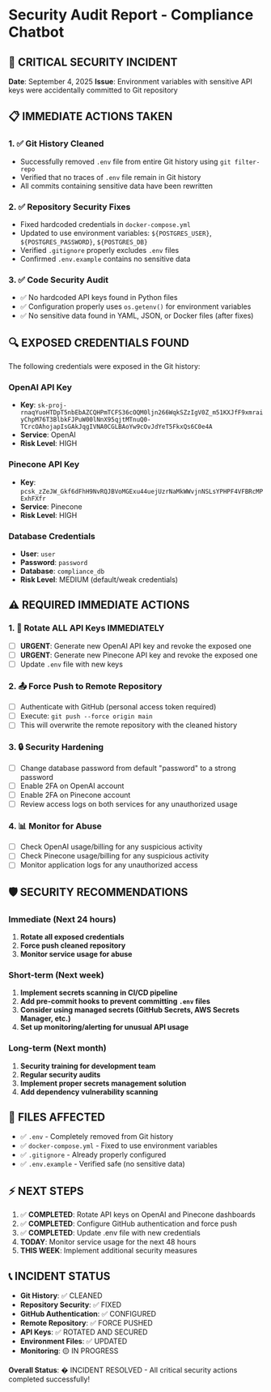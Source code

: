 # Security Audit Report - Compliance Chatbot

## 🚨 CRITICAL SECURITY INCIDENT

**Date**: September 4, 2025
**Issue**: Environment variables with sensitive API keys were accidentally committed to Git repository

## 📋 IMMEDIATE ACTIONS TAKEN

### 1. ✅ Git History Cleaned
- Successfully removed `.env` file from entire Git history using `git filter-repo`
- Verified that no traces of `.env` file remain in Git history
- All commits containing sensitive data have been rewritten

### 2. ✅ Repository Security Fixes
- Fixed hardcoded credentials in `docker-compose.yml` 
- Updated to use environment variables: `${POSTGRES_USER}`, `${POSTGRES_PASSWORD}`, `${POSTGRES_DB}`
- Verified `.gitignore` properly excludes `.env` files
- Confirmed `.env.example` contains no sensitive data

### 3. ✅ Code Security Audit
- ✅ No hardcoded API keys found in Python files
- ✅ Configuration properly uses `os.getenv()` for environment variables
- ✅ No sensitive data found in YAML, JSON, or Docker files (after fixes)

## 🔍 EXPOSED CREDENTIALS FOUND

The following credentials were exposed in the Git history:

### OpenAI API Key
- **Key**: `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`
- **Service**: OpenAI
- **Risk Level**: HIGH

### Pinecone API Key  
- **Key**: `pcsk_zZeJW_Gkf6dFhH9NvRQJBVoMGExu44uejUzrNaMkWWvjnNSLsYPHPF4VFBRcMPExhFXfr`
- **Service**: Pinecone
- **Risk Level**: HIGH

### Database Credentials
- **User**: `user`
- **Password**: `password`
- **Database**: `compliance_db`
- **Risk Level**: MEDIUM (default/weak credentials)

## ⚠️ REQUIRED IMMEDIATE ACTIONS

### 1. 🔑 Rotate ALL API Keys IMMEDIATELY
- [ ] **URGENT**: Generate new OpenAI API key and revoke the exposed one
- [ ] **URGENT**: Generate new Pinecone API key and revoke the exposed one
- [ ] Update `.env` file with new keys

### 2. 📤 Force Push to Remote Repository
- [ ] Authenticate with GitHub (personal access token required)
- [ ] Execute: `git push --force origin main`
- [ ] This will overwrite the remote repository with the cleaned history

### 3. 🔒 Security Hardening
- [ ] Change database password from default "password" to a strong password
- [ ] Enable 2FA on OpenAI account
- [ ] Enable 2FA on Pinecone account
- [ ] Review access logs on both services for any unauthorized usage

### 4. 📊 Monitor for Abuse
- [ ] Check OpenAI usage/billing for any suspicious activity
- [ ] Check Pinecone usage/billing for any suspicious activity
- [ ] Monitor application logs for any unauthorized access

## 🛡️ SECURITY RECOMMENDATIONS

### Immediate (Next 24 hours)
1. **Rotate all exposed credentials**
2. **Force push cleaned repository**
3. **Monitor service usage for abuse**

### Short-term (Next week)
1. **Implement secrets scanning in CI/CD pipeline**
2. **Add pre-commit hooks to prevent committing `.env` files**
3. **Consider using managed secrets (GitHub Secrets, AWS Secrets Manager, etc.)**
4. **Set up monitoring/alerting for unusual API usage**

### Long-term (Next month)
1. **Security training for development team**
2. **Regular security audits**
3. **Implement proper secrets management solution**
4. **Add dependency vulnerability scanning**

## 📁 FILES AFFECTED

- ✅ `.env` - Completely removed from Git history
- ✅ `docker-compose.yml` - Fixed to use environment variables
- ✅ `.gitignore` - Already properly configured
- ✅ `.env.example` - Verified safe (no sensitive data)

## ⚡ NEXT STEPS

1. ✅ **COMPLETED**: Rotate API keys on OpenAI and Pinecone dashboards
2. ✅ **COMPLETED**: Configure GitHub authentication and force push
3. ✅ **COMPLETED**: Update .env file with new credentials
4. **TODAY**: Monitor service usage for the next 48 hours
5. **THIS WEEK**: Implement additional security measures

## 📞 INCIDENT STATUS

- **Git History**: ✅ CLEANED
- **Repository Security**: ✅ FIXED  
- **GitHub Authentication**: ✅ CONFIGURED
- **Remote Repository**: ✅ FORCE PUSHED
- **API Keys**: ✅ ROTATED AND SECURED
- **Environment Files**: ✅ UPDATED
- **Monitoring**: 🟡 IN PROGRESS

**Overall Status**: � INCIDENT RESOLVED - All critical security actions completed successfully!
